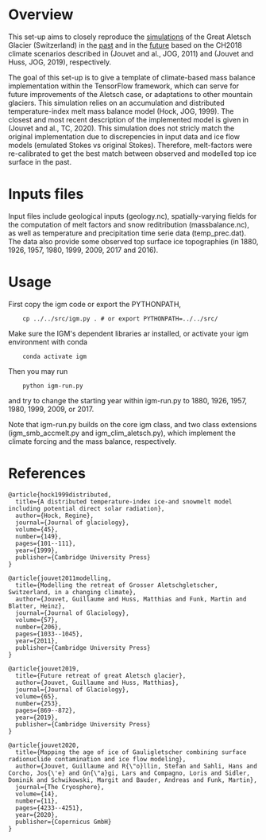 
# Overview

This set-up aims to closely reproduce the [simulations](https://www.geo.uzh.ch/~gjouvet/the-aletsch-glacier-module/) of the Great Aletsch Glacier (Switzerland) in the [past](https://www.cambridge.org/core/journals/journal-of-glaciology/article/modelling-the-retreat-of-grosser-aletschgletscher-switzerland-in-a-changing-climate/C877413079F73C5FC6131FC7BC031B69) and in the [future](https://www.cambridge.org/core/journals/journal-of-glaciology/article/future-retreat-of-great-aletsch-glacier/EB46DC696E0AB9528168F42595EE23D9) based on the CH2018 climate scenarios described in (Jouvet and al., JOG, 2011) and (Jouvet and Huss, JOG, 2019), respectively.

The goal of this set-up is to give a template of climate-based mass balance implementation within the TensorFlow framework, which can serve for future improvements of the Aletsch case, or adaptations to other mountain glaciers. This simulation relies on an accumulation and distributed temperature-index melt mass balance model (Hock, JOG, 1999). The closest and most recent description of the implemented model is given in (Jouvet and al., TC, 2020). This simulation does not stricly match the original implementation due to discrepencies in input data and ice flow models (emulated Stokes vs original Stokes). Therefore, melt-factors were re-calibrated to get the best match between observed and modelled top ice surface in the past.

# Inputs files

Input files include geological inputs (geology.nc), spatially-varying fields for the computation of melt factors and snow reditribution (massbalance.nc), as well as temperature and precipitation time serie data (temp_prec.dat). The data also provide some observed top surface ice topographies (in 1880, 1926, 1957, 1980, 1999, 2009, 2017 and 2016).

# Usage

First copy the igm code or export the PYTHONPATH, 

		cp ../../src/igm.py . # or export PYTHONPATH=../../src/
	
Make sure the IGM's dependent libraries ar installed, or activate your igm environment with conda

		conda activate igm
	 
Then you may run

		python igm-run.py

and try to change the starting year within igm-run.py to 1880, 1926, 1957, 1980, 1999, 2009, or 2017.

Note that igm-run.py builds on the core igm class, and two class extensions (igm_smb_accmelt.py and igm_clim_aletsch.py), which implement the climate forcing and the mass balance, respectively.

# References	

	@article{hock1999distributed,
	  title={A distributed temperature-index ice-and snowmelt model including potential direct solar radiation},
	  author={Hock, Regine},
	  journal={Journal of glaciology},
	  volume={45},
	  number={149},
	  pages={101--111},
	  year={1999},
	  publisher={Cambridge University Press}
	}
	
	@article{jouvet2011modelling,
	  title={Modelling the retreat of Grosser Aletschgletscher, Switzerland, in a changing climate},
	  author={Jouvet, Guillaume and Huss, Matthias and Funk, Martin and Blatter, Heinz},
	  journal={Journal of Glaciology},
	  volume={57},
	  number={206},
	  pages={1033--1045},
	  year={2011},
	  publisher={Cambridge University Press}
	}
 
	@article{jouvet2019,
	  title={Future retreat of great Aletsch glacier},
	  author={Jouvet, Guillaume and Huss, Matthias},
	  journal={Journal of Glaciology},
	  volume={65},
	  number={253},
	  pages={869--872},
	  year={2019},
	  publisher={Cambridge University Press}
	}

	@article{jouvet2020,
	  title={Mapping the age of ice of Gauligletscher combining surface radionuclide contamination and ice flow modeling},
	  author={Jouvet, Guillaume and R{\"o}llin, Stefan and Sahli, Hans and Corcho, Jos{\'e} and Gn{\"a}gi, Lars and Compagno, Loris and Sidler, Dominik and Schwikowski, Margit and Bauder, Andreas and Funk, Martin},
	  journal={The Cryosphere},
	  volume={14},
	  number={11},
	  pages={4233--4251},
	  year={2020},
	  publisher={Copernicus GmbH}
	}

